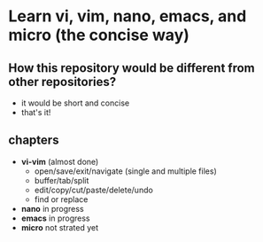 # Learn vi, vim, nano, emacs, and micro (the concise way)

## How this repository would be different from other repositories?
- it would be short and concise
- that's it!

## chapters
- **vi-vim** (almost done)
	- open/save/exit/navigate (single and multiple files)
	- buffer/tab/split
	- edit/copy/cut/paste/delete/undo
	- find or replace
- **nano** in progress
- **emacs** in progress
- **micro** not strated yet


